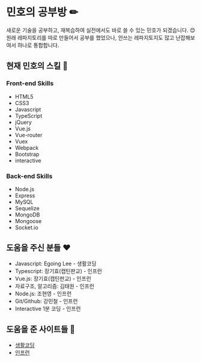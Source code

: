 # 민호의 공부방 ✏
새로운 기술을 공부하고, 재복습하여 실전에서도 바로 쓸 수 있는 민호가 되겠습니다. 😊<br>
원래 레파지토리를 따로 만들어서 공부를 했었으나, 안쓰는 레파지토지도 많고 난잡해보여서 하나로 통합합니다.

## 현재 민호의 스킬 🚀
### Front-end Skills
* HTML5
* CSS3
* Javascript
* TypeScript
* jQuery
* Vue.js
* Vue-router
* Vuex
* Webpack
* Bootstrap
* interactive

### Back-end Skills
* Node.js
* Express
* MySQL
* Sequelize
* MongoDB
* Mongoose
* Socket.io

## 도움을 주신 분들 ♥
* Javascript: Egoing Lee - 생활코딩
* Typescript: 장기효(캡틴판교) - 인프런
* Vue.js: 장기효(캡틴판교) - 인프런
* 자료구조, 알고리즘: 김태원 - 인프런
* Node.js: 조현영 - 인프런
* Git/Github: 강민철 - 인프런
* Interactive 1분 코딩 - 인프런

## 도움을 준 사이트들 💎
* <a href="https://opentutorials.org/">생활코딩</a>
* <a href="https://www.inflearn.com/">인프런</a>
